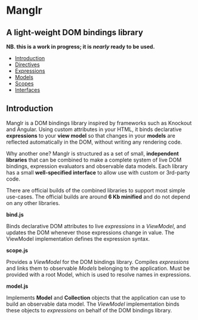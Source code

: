 Manglr
======

A light-weight DOM bindings library
-----------------------------------

**NB. this is a work in progress; it is *nearly* ready to be used.**


* <a href="#intro">Introduction</a>
* <a href="#directives">Directives</a>
* <a href="#expressions">Expressions</a>
* <a href="#models">Models</a>
* <a href="#scopes">Scopes</a>
* <a href="#interfaces">Interfaces</a>


<a id="intro"></a>
Introduction
------------

Manglr is a DOM bindings library inspired by frameworks such as Knockout and
Angular. Using custom attributes in your HTML, it binds declarative
**expressions** to your **view model** so that changes in your **models**
are reflected automatically in the DOM, without writing any rendering code.

Why another one? Manglr is structured as a set of small, **independent
libraries** that can be combined to make a complete system of live DOM
bindings, expression evaluators and observable data models. Each library
has a small **well-specified interface** to allow use with custom or
3rd-party code.

There are official builds of the combined libraries to support most simple
use-cases. The official builds are around **6 Kb minified** and do not
depend on any other libraries.

**bind.js**

Binds declarative DOM attributes to live *expressions* in a *ViewModel*, and
updates the DOM whenever those expressions change in value.
The ViewModel implementation defines the expression syntax.

**scope.js**

Provides a *ViewModel* for the DOM bindings library. Compiles *expressions*
and links them to observable *Models* belonging to the application.
Must be provided with a root Model, which is used to resolve names in expressions.

**model.js**

Implements **Model** and **Collection** objects that the application can use to
build an observable data model. The *ViewModel* implementation binds these
objects to *expressions* on behalf of the DOM bindings library.

